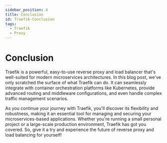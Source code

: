 ```yaml
---
sidebar_position: 4
title: Conclusion
id: Traefik-Conclusion
tags:
  - Traefik
  - Proxy
---
```

# Conclusion

Traefik is a powerful, easy-to-use reverse proxy and load balancer that's well-suited for modern microservices architectures. In this blog post, we've only scratched the surface of what Traefik can do. It can seamlessly integrate with container orchestration platforms like Kubernetes, provide advanced routing and middleware configurations, and even handle complex traffic management scenarios.

As you continue your journey with Traefik, you'll discover its flexibility and robustness, making it an essential tool for managing and securing your microservices-based applications. Whether you're running a small personal project or a large-scale production environment, Traefik has got you covered. So, give it a try and experience the future of reverse proxy and load balancing for yourself!